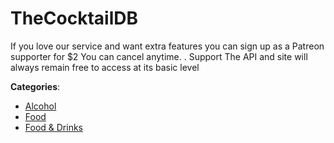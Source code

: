 # TheCocktailDB


If you love our service and want extra features you can sign up as a Patreon supporter for $2 You can cancel anytime.  . Support The API and site will always remain free to access at its basic level



**Categories**:
- [Alcohol](https://github.com/apis-list/apis-list#alcohol)
- [Food](https://github.com/apis-list/apis-list#food)
- [Food & Drinks](https://github.com/apis-list/apis-list#food-and-drinks)






